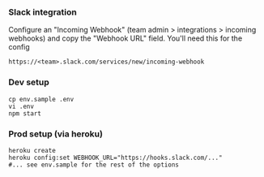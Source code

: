 ### Slack integration

Configure an "Incoming Webhook" (team admin > integrations > incoming webhooks)
and copy the "Webhook URL" field. You'll need this for the config

    https://<team>.slack.com/services/new/incoming-webhook

### Dev setup

    cp env.sample .env
    vi .env
    npm start

### Prod setup (via heroku)

    heroku create
    heroku config:set WEBHOOK_URL="https://hooks.slack.com/..."
    #... see env.sample for the rest of the options
